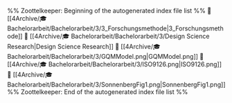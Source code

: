 %% Zoottelkeeper: Beginning of the autogenerated index file list  %%
📄 [[4Archive/🎓 Bachelorarbeit/Bachelorarbeit/3/3_Forschungsmethode|3_Forschungsmethode]]
📄 [[4Archive/🎓 Bachelorarbeit/Bachelorarbeit/3/Design Science Research|Design Science Research]]
📄 [[4Archive/🎓 Bachelorarbeit/Bachelorarbeit/3/GQMModel.png|GQMModel.png]]
📄 [[4Archive/🎓 Bachelorarbeit/Bachelorarbeit/3/ISO9126.png|ISO9126.png]]
📄 [[4Archive/🎓 Bachelorarbeit/Bachelorarbeit/3/SonnenbergFig1.png|SonnenbergFig1.png]]
%% Zoottelkeeper: End of the autogenerated index file list  %%
